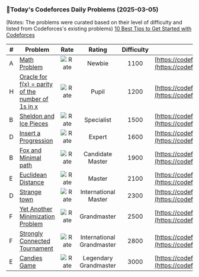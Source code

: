 ### 🌟Today's Codeforces Daily Problems (2025-03-05)
(Notes: The problems were curated based on their level of difficulty and listed from Codeforces's existing problems)
[10 Best Tips to Get Started with Codeforces](https://github.com/ika9810/Codeforces-Daily-Problems/blob/main/10%20Best%20Tips%20to%20Get%20Started%20with%20Codeforces.md)

| # | Problem | Rate| Rating | Difficulty | Contest |
|---| ----- | :--------: | :----------: | :----------: | ---------- |
|A|[Math Problem](https://codeforces.com/contest/1227/problem/A)|![Rate](https://img.shields.io/badge/Newbie-1100-lightgrey)|Newbie|1100|[https://codeforces.com/contest/1227](https://codeforces.com/contest/1227)|
|H|[Oracle for f(x) = parity of the number of 1s in x](https://codeforces.com/contest/1001/problem/H)|![Rate](https://img.shields.io/badge/Pupil-1200-brightgreen)|Pupil|1200|[https://codeforces.com/contest/1001](https://codeforces.com/contest/1001)|
|B|[Sheldon and Ice Pieces](https://codeforces.com/contest/328/problem/B)|![Rate](https://img.shields.io/badge/Specialist-1500-9cf)|Specialist|1500|[https://codeforces.com/contest/328](https://codeforces.com/contest/328)|
|D|[Insert a Progression](https://codeforces.com/contest/1671/problem/D)|![Rate](https://img.shields.io/badge/Expert-1600-blue)|Expert|1600|[https://codeforces.com/contest/1671](https://codeforces.com/contest/1671)|
|B|[Fox and Minimal path](https://codeforces.com/contest/388/problem/B)|![Rate](https://img.shields.io/badge/Candidate%20Master-1900-blueviolet)|Candidate Master|1900|[https://codeforces.com/contest/388](https://codeforces.com/contest/388)|
|E|[Euclidean Distance](https://codeforces.com/contest/153/problem/E)|![Rate](https://img.shields.io/badge/Master-2100-orange)|Master|2100|[https://codeforces.com/contest/153](https://codeforces.com/contest/153)|
|D|[Strange town](https://codeforces.com/contest/42/problem/D)|![Rate](https://img.shields.io/badge/International%20Master-2300-orange)|International Master|2300|[https://codeforces.com/contest/42](https://codeforces.com/contest/42)|
|F|[Yet Another Minimization Problem](https://codeforces.com/contest/868/problem/F)|![Rate](https://img.shields.io/badge/Grandmaster-2500-red)|Grandmaster|2500|[https://codeforces.com/contest/868](https://codeforces.com/contest/868)|
|F|[Strongly Connected Tournament](https://codeforces.com/contest/913/problem/F)|![Rate](https://img.shields.io/badge/International%20Grandmaster-2800-red)|International Grandmaster|2800|[https://codeforces.com/contest/913](https://codeforces.com/contest/913)|
|E|[Candies Game](https://codeforces.com/contest/341/problem/E)|![Rate](https://img.shields.io/badge/Legendary%20Grandmaster-3000-red)|Legendary Grandmaster|3000|[https://codeforces.com/contest/341](https://codeforces.com/contest/341)|
